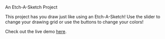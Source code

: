 An Etch-A-Sketch Project

This project has you draw just like using an Etch-A-Sketch!
Use the slider to change your drawing grid or use the buttons
to change your colors!

Check out the live demo [here](https://dragonflyvalkyrie.github.io/etch-a-sketch/).
